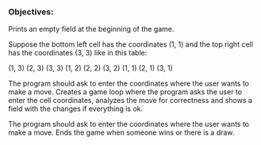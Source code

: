 ### Objectives:

Prints an empty field at the beginning of the game.

Suppose the bottom left cell has the coordinates (1, 1) and the top right cell has the coordinates (3, 3) like in this table:

(1, 3) (2, 3) (3, 3)
(1, 2) (2, 2) (3, 2)
(1, 1) (2, 1) (3, 1)

The program should ask to enter the coordinates where the user wants to make a move.
Creates a game loop where the program asks the user to enter the cell coordinates, analyzes the move for correctness and shows a field with the changes if everything is ok.

The program should ask to enter the coordinates where the user wants to make a move.
Ends the game when someone wins or there is a draw.

